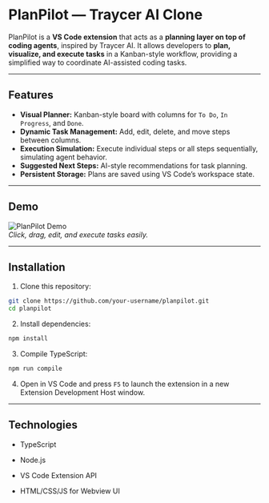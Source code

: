 # PlanPilot — Traycer AI Clone

PlanPilot is a **VS Code extension** that acts as a **planning layer on top of coding agents**, inspired by Traycer AI. It allows developers to **plan, visualize, and execute tasks** in a Kanban-style workflow, providing a simplified way to coordinate AI-assisted coding tasks.

---

## Features

- **Visual Planner:** Kanban-style board with columns for `To Do`, `In Progress`, and `Done`.
- **Dynamic Task Management:** Add, edit, delete, and move steps between columns.
- **Execution Simulation:** Execute individual steps or all steps sequentially, simulating agent behavior.
- **Suggested Next Steps:** AI-style recommendations for task planning.
- **Persistent Storage:** Plans are saved using VS Code’s workspace state.

---

## Demo

![PlanPilot Demo](./assets/demo.gif)  
*Click, drag, edit, and execute tasks easily.*

---

## Installation

1. Clone this repository:

```bash
git clone https://github.com/your-username/planpilot.git
cd planpilot
```
2. Install dependencies:
```bash
npm install
```
3. Compile TypeScript:
```bash
npm run compile
```
4. Open in VS Code and press `F5` to launch the extension in a new Extension Development Host window.

---

## Technologies

- TypeScript

- Node.js

- VS Code Extension API

- HTML/CSS/JS for Webview UI